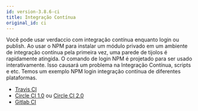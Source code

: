 ```yaml
---
id: version-3.8.6-ci
title: Integração Contínua
original_id: ci
---
```


Você pode usar verdaccio com integração contínua enquanto login ou publish. Ao usar o NPM para instalar um módulo privado em um ambiente de integração contínua pela primeira vez, uma parede de tijolos é rapidamente atingida. O comando de login NPM é projetado para ser usado interativamente. Isso causará um problema na Integração Contínua, scripts e etc. Temos um exemplo NPM login integração contínua de diferentes plataformas.

- [Travis CI](https://remysharp.com/2015/10/26/using-travis-with-private-npm-deps)
- [Circle CI 1.0](https://circleci.com/docs/1.0/npm-login/) ou [Circle CI 2.0](https://circleci.com/docs/2.0/deployment-integrations/#npm)
- [Gitlab CI](https://www.exclamationlabs.com/blog/continuous-deployment-to-npm-using-gitlab-ci/)